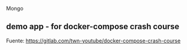 Mongo 

## demo app - for docker-compose crash course
Fuente: https://gitlab.com/twn-youtube/docker-compose-crash-course
